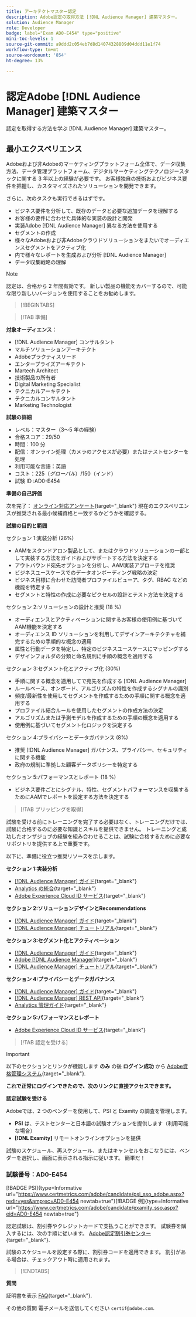 ```yaml
---
title: アーキテクトマスター認定
description: Adobe認定の取得方法 [!DNL Audience Manager] 建築マスター。
solution: Audience Manager
role: Developer
badge: label="Exam AD0-E454" type="positive"
mini-toc-levels: 1
source-git-commit: a9ddd2c054eb7d8d14074328809d04ddd11e1f74
workflow-type: tm+mt
source-wordcount: '854'
ht-degree: 13%

---
```


# 認定Adobe [!DNL Audience Manager] 建築マスター

認定を取得する方法を学ぶ [!DNL Audience Manager] 建築マスター。

## 最小エクスペリエンス

Adobeおよび非Adobeのマーケティングプラットフォーム全体で、データ収集方法、データ管理プラットフォーム、デジタルマーケティングテクノロジースタックに関する 3 年以上の経験が必要です。 お客様独自の技術およびビジネス要件を把握し、カスタマイズされたソリューションを開発できます。

さらに、次のタスクも実行できるはずです。

* ビジネス要件を分析して、既存のデータと必要な追加データを理解する
* お客様の要件に合わせた具体的な実装の設計と開発
* 実装Adobe [!DNL Audience Manager] 異なる方法を使用する
* セグメントの作成
* 様々なAdobeおよび非Adobeクラウドソリューションをまたいでオーディエンスセグメントをアクティブ化
* 内で様々なレポートを生成および分析 [!DNL Audience Manager]
* データ収集戦略の理解

>[!NOTE]
>
>認定は、合格から 2 年間有効です。 新しい製品の機能をカバーするので、可能な限り新しいバージョンを使用することをお勧めします。

>[!BEGINTABS]

>[!TAB 準備]

**対象オーディエンス：**

* [!DNL Audience Manager] コンサルタント
* マルチソリューションアーキテクト
* Adobeプラクティスリード
* エンタープライズアーキテクト
* Martech Architect
* 技術製品の所有者
* Digital Marketing Specialist
* テクニカルアーキテクト
* テクニカルコンサルタント
* Marketing Technologist

**試験の詳細**

* レベル：マスター（3～5 年の経験）
* 合格スコア：29/50
* 時間：100 分
* 配信：オンライン処理（カメラのアクセスが必要）またはテストセンターを処理
* 利用可能な言語：英語
* コスト：$225（グローバル）/$150（インド）
* 試験 ID :AD0-E454

**準備の自己評価**

次を完了： [オンライン対応アンケート](https://scorpion.caveon.com/launchpad/ad-q-e407-readiness-questionnaire-for-adobe-target-architect-master-exam-copy-b5z40t/ad-q-e454-readiness-questionnaire-for-adobe-audience-manager-architect-master){target="_blank"} 現在のエクスペリエンスが推奨される最小候補資格と一致するかどうかを確認する。

**試験の目的と範囲**

セクション 1:実装分析 (26%)

* AAMをスタンドアロン製品として、またはクラウドソリューションの一部として実装する方法をガイドおよびサポートする方法を決定する
* アウトバウンド宛先オプションを分析し、AAM実装アプローチを推奨
* ビジネスユースケースでのデータオンボーディング戦略の決定
* ビジネス目標に合わせた訪問者プロファイルビューア、タグ、RBAC などの機能を特定する
* セグメントと特性の作成に必要なピクセルの設計とテスト方法を決定する

セクション 2:ソリューションの設計と推奨 (18 %)

* オーディエンスとアクティベーションに関するお客様の使用例に基づいてAAM機能を決定する
* オーディエンス ID ソリューションを利用してデザインアーキテクチャを補完するための手順的な概念の適用
* 属性と行動データを特定し、特定のビジネスユースケースにマッピングする
* デザインフォルダの分類と命名規則に手順の概念を適用する

セクション 3:セグメント化とアクティブ化 (30%)

* 手順に関する概念を適用してで宛先を作成する [!DNL Audience Manager]
* ルールベース、オンボード、アルゴリズムの特性を作成するシグナルの識別
* 頻度/最新性を使用してセグメントを作成するための手順に関する概念を適用する
* プロファイル結合ルールを使用したセグメントの作成方法の決定
* アルゴリズムまたは予測モデルを作成するための手順の概念を適用する
* 使用例に基づいてセグメント化ロジックを決定する

セクション 4:プライバシーとデータガバナンス (8%)

* 推奨 [!DNL Audience Manager] ガバナンス、プライバシー、セキュリティに関する機能
* 政府の規制に準拠した顧客データポリシーを特定する

セクション 5:パフォーマンスとレポート (18 %)

* ビジネス要件ごとにシグナル、特性、セグメントパフォーマンスを収集するためにAAMでレポートを設定する方法を決定する

>[!TAB プリッピングを取得]

試験を受ける前にトレーニングを完了する必要はなく、トレーニングだけでは、試験に合格するのに必要な知識とスキルを提供できません。 トレーニングと成功したオンザジョブの経験を組み合わせることは、試験に合格するために必要なリポジトリを提供する上で重要です。

以下に、準備に役立つ推奨リソースを示します。

**セクション 1:実装分析**

* [[!DNL Audience Manager] ガイド](https://experienceleague.adobe.com/docs/audience-manager/user-guide/aam-home.html?lang=ja){target="_blank"}
* [Analytics の統合](https://experienceleague.adobe.com/docs/analytics/integration/home.html?lang=ja){target="_blank"}
* [Adobe Experience Cloud ID サービス](https://experienceleague.adobe.com/docs/id-service/using/home.html?lang=ja){target="_blank"}

**セクション 2:ソリューションデザインとRecommendations**

* [[!DNL Audience Manager] ガイド](https://experienceleague.adobe.com/docs/audience-manager/user-guide/aam-home.html?lang=ja){target="_blank"}
* [[!DNL Audience Manager] チュートリアル](https://experienceleague.adobe.com/docs/audience-manager-learn/tutorials/overview.html?lang=ja){target="_blank"}

**セクション 3:セグメント化とアクティベーション**

* [[!DNL Audience Manager] ガイド](https://experienceleague.adobe.com/docs/audience-manager/user-guide/aam-home.html?lang=ja){target="_blank"}
* [Adobe [!DNL Audience Manager]](https://experienceleaguecommunities.adobe.com/t5/adobe-audience-manager/ct-p/adobe-audience-manager-community?profile.language=ja){target="_blank"}
* [[!DNL Audience Manager] チュートリアル](https://experienceleague.adobe.com/docs/audience-manager-learn/tutorials/overview.html?lang=ja){target="_blank"}

**セクション 4:プライバシーとデータガバナンス**

* [[!DNL Audience Manager] ガイド](https://experienceleague.adobe.com/docs/audience-manager/user-guide/aam-home.html?lang=ja){target="_blank"}
* [[!DNL Audience Manager] REST API](https://bank.demdex.com/portal/swagger/index.html#/Segments%20API){target="_blank"}
* [Analytics 管理ガイド](https://experienceleague.adobe.com/docs/analytics/admin/home.html?lang=ja){target="_blank"}

**セクション 5:パフォーマンスとレポート**

* [Adobe Experience Cloud ID サービス](https://experienceleague.adobe.com/docs/id-service/using/home.html?lang=ja){target="_blank"}

>[!TAB 認定を受ける]

>[!IMPORTANT]
>
>以下のセクションとリンクが機能します **のみ** の後 **ログイン成功** から [Adobe資格管理システム](http://www.certmetrics.com/adobe){target="_blank"}.


**これで正常にログインできたので、次のリンクに直接アクセスできます。**

**認定試験を受ける**

Adobeでは、2 つのベンダーを使用して、PSI と Examity の調査を管理します。

* **PSI** は、テストセンターと日本語の試験オプションを提供します（利用可能な場合）
* **[!DNL Examity]** リモートオンラインオプションを提供

試験のスケジュール、再スケジュール、またはキャンセルをおこなうには、ベンダーを選択し、画面に表示される指示に従います。 簡単だ！

### 試験番号：AD0-E454

[!BADGE PSI]{type=Informative url="https://www.certmetrics.com/adobe/candidate/psi_sso_adobe.aspx?redir=yes&amp;ec=AD0-E454 newtab=true"}[!BADGE 例]{type=Informative url="https://www.certmetrics.com/adobe/candidate/examity_sso.aspx?eid=AD0-E454 newtab=true"}

認定試験は、割引券やクレジットカードで支払うことができます。 試験券を購入するには、次の手順に従います。 [Adobe認定割引券センター](https://market.xvoucher.com/adobe/global){target="_blank"}.

試験のスケジュールを設定する際に、割引券コードを適用できます。 割引がある場合は、チェックアウト時に適用されます。

>[!ENDTABS]

**質問**

証明書を表示 [FAQ](https://experienceleague.adobe.com/docs/certification/certification/faq.html?lang=en){target="_blank"}.

その他の質問 電子メールを送信してください `certif@adobe.com`.
